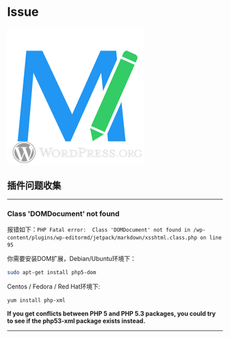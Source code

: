 # Issue

![](./../Interface-logo.jpg)

## 插件问题收集

---

### Class 'DOMDocument' not found

报错如下：`PHP Fatal error:  Class 'DOMDocument' not found in /wp-content/plugins/wp-editormd/jetpack/markdown/xsshtml.class.php on line 95`

你需要安装DOM扩展，Debian/Ubuntu环境下：

```bash
sudo apt-get install php5-dom
```

Centos / Fedora / Red Hat环境下:

```bash
yum install php-xml
```

**If you get conflicts between PHP 5 and PHP 5.3 packages, you could try to see if the php53-xml package exists instead.**

---